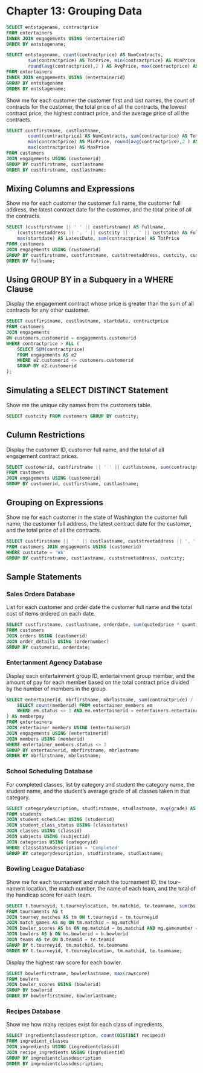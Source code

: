 Chapter 13: Grouping Data
=========================

```sql
SELECT entstagename, contractprice
FROM entertainers
INNER JOIN engagements USING (entertainerid)
ORDER BY entstagename;
```

```sql
SELECT entstagename, count(contractprice) AS NumContracts, 
        sum(contractprice) AS TotPrice, min(contractprice) AS MinPrice, 
        round(avg(contractprice),2 ) AS AvgPrice, max(contractprice) AS MaxPrice
FROM entertainers
INNER JOIN engagements USING (entertainerid)
GROUP BY entstagename
ORDER BY entstagename;
```

Show me for each customer the customer first and last names, the count of contracts for the customer, the total price of all the contracts, the lowest contract price, the highest contract price, and the average price of all the contracts.
```sql
SELECT custfirstname, custlastname,
        count(contractprice) AS NumContracts, sum(contractprice) AS TotPrice, 
        min(contractprice) AS MinPrice, round(avg(contractprice),2 ) AS AvgPrice, 
        max(contractprice) AS MaxPrice
FROM customers
JOIN engagements USING (customerid)
GROUP BY custfirstname, custlastname
ORDER BY custfirstname, custlastname;
```

Mixing Columns and Expressions
------------------------------

Show me for each customer the customer full name, the customer full address, the latest contract date for the customer, and the total price of all the contracts.
```sql
SELECT (custfirstname || ' ' || custfirstname) AS fullname,
    (custstreetaddress || ', ' || custcity || ', ' || custstate) AS FullAddress,
    max(startdate) AS LatestDate, sum(contractprice) AS TotPrice
FROM customers
JOIN engagements USING (customerid)
GROUP BY custfirstname, custfirstname, custstreetaddress, custcity, custstate
ORDER BY fullname;
```

Using GROUP BY in a Subquery in a WHERE Clause
----------------------------------------------

Display the engagement contract whose price is greater than the sum of all contracts for any other customer.
```sql
SELECT custfirstname, custlastname, startdate, contractprice
FROM customers
JOIN engagements
ON customers.customerid = engagements.customerid
WHERE contractprice > ALL (
	SELECT SUM(contractprice)
	FROM engagements AS e2
	WHERE e2.customerid <> customers.customerid
	GROUP BY e2.customerid
);
```

Simulating a SELECT DISTINCT Statement
--------------------------------------

Show me the unique city names from the customers table.  
```sql
SELECT custcity FROM customers GROUP BY custcity;
```

Culumn Restrictions
-------------------

Display the customer ID, customer full name, and the total of all engagement contract prices.
```sql
SELECT customerid, custfirstname || ' ' || custlastname, sum(contractprice)
FROM customers 
JOIN engagements USING (customerid)
GROUP BY customerid, custfirstname, custlastname;
```

Grouping on Expressions
-----------------------

Show me for each customer in the state of Washington the customer
full name, the customer full address, the latest contract date for the
customer, and the total price of all the contracts.
```sql
SELECT custfirstname || ' ' || custlastname, custstreetaddress || ', ' || custcity , max(startdate), sum(contractprice)
FROM customers JOIN engagements USING (customerid)
WHERE custstate = 'WA'
GROUP BY custfirstname, custlastname, custstreetaddress, custcity;
```

Sample Statements
-----------------

### Sales Orders Database

List for each customer and order date the customer full name and the
total cost of items ordered on each date.
```sql
SELECT custfirstname, custlastname, orderdate, sum(quotedprice * quantityordered)
FROM customers
JOIN orders USING (customerid)
JOIN order_details USING (ordernumber)
GROUP BY customerid, orderdate;
```

### Entertanment Agency Database

Display each entertainment group ID, entertainment group member,
and the amount of pay for each member based on the total contract
price divided by the number of members in the group.
```sql
SELECT entertainerid, mbrfirstname, mbrlastname, sum(contractprice) / (
	SELECT count(memberid) FROM entertainer_members em
	WHERE em.status <> 3 AND em.entertainerid = entertainers.entertainerid
) AS memberpay
FROM entertainers
JOIN entertainer_members USING (entertainerid)
JOIN engagements USING (entertainerid)
JOIN members USING (memberid)
WHERE entertainer_members.status <> 3
GROUP BY entertainerid, mbrfirstname, mbrlastname
ORDER BY mbrfirstname, mbrlastname;
```

### School Scheduling Database

For completed classes, list by category and student the category
name, the student name, and the student’s average grade of all
classes taken in that category.
```sql
SELECT categorydescription, studfirstname, studlastname, avg(grade) AS AvgGrade
FROM students
JOIN student_schedules USING (studentid)
JOIN student_class_status USING (classstatus)
JOIN classes USING (classid)
JOIN subjects USING (subjectid)
JOIN categories USING (categoryid)
WHERE classstatusdescription = 'Completed'
GROUP BY categorydescription, studfirstname, studlastname;
```

### Bowling League Database

Show me for each tournament and match the tournament ID, the tour-
nament location, the match number, the name of each team, and the
total of the handicap score for each team.
```sql
SELECT t.tourneyid, t.tourneylocation, tm.matchid, te.teamname, sum(bs.handicapscore)
FROM tournaments AS t
JOIN tourney_matches AS tm ON t.tourneyid = tm.tourneyid
JOIN match_games AS mg ON tm.matchid = mg.matchid
JOIN bowler_scores AS bs ON mg.matchid = bs.matchid AND mg.gamenumber = bs.gamenumber
JOIN bowlers AS b ON bs.bowlerid = b.bowlerid
JOIN teams AS te ON b.teamid = te.teamid
GROUP BY t.tourneyid, tm.matchid, te.teamname
ORDER BY t.tourneyid, t.tourneylocation, tm.matchid, te.teamname;
```

Display the highest raw score for each bowler.
```sql
SELECT bowlerfirstname, bowlerlastname, max(rawscore)
FROM bowlers
JOIN bowler_scores USING (bowlerid)
GROUP BY bowlerid
ORDER BY bowlerfirstname, bowlerlastname;
```

### Recipes Database

Show me how many recipes exist for each class of ingredients.
```sql
SELECT ingredientclassdescription, count(DISTINCT recipeid)
FROM ingredient_classes
JOIN ingredients USING (ingredientclassid)
JOIN recipe_ingredients USING (ingredientid)
GROUP BY ingredientclassdescription
ORDER BY ingredientclassdescription;
```

